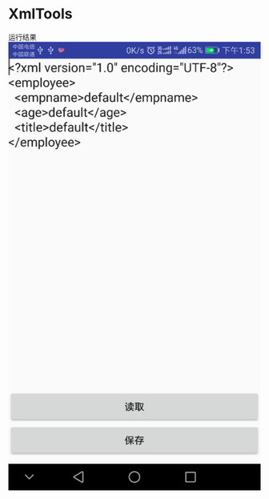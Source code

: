 # XmlTools
运行结果
![](https://github.com/jjxs/XmlTools/raw/master/screenshot/147135738265619750.jpg)

